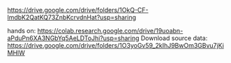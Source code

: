 https://drive.google.com/drive/folders/1OkQ-CF-lmdbK2QatKQ73ZnbKcrvdnHat?usp=sharing

hands on: https://colab.research.google.com/drive/19uoabn-aPduPn6XA3NGbYq5AeLDToJhi?usp=sharing
Download source data: https://drive.google.com/drive/folders/1O3yoGv59_2kIhJ9BwOm3GBvu7jKiMHlW